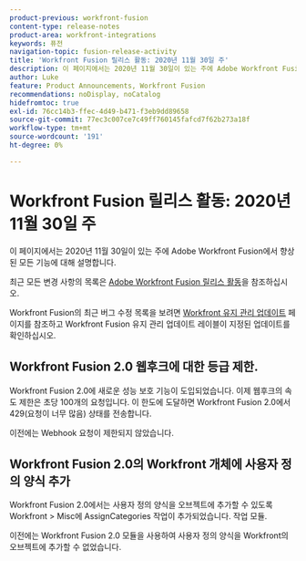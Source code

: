 ```yaml
---
product-previous: workfront-fusion
content-type: release-notes
product-area: workfront-integrations
keywords: 퓨전
navigation-topic: fusion-release-activity
title: 'Workfront Fusion 릴리스 활동: 2020년 11월 30일 주'
description: 이 페이지에서는 2020년 11월 30일이 있는 주에 Adobe Workfront Fusion에서 향상된 모든 기능에 대해 설명합니다.
author: Luke
feature: Product Announcements, Workfront Fusion
recommendations: noDisplay, noCatalog
hidefromtoc: true
exl-id: 76cc14b3-ffec-4d49-b471-f3eb9dd89658
source-git-commit: 77ec3c007ce7c49ff760145fafcd7f62b273a18f
workflow-type: tm+mt
source-wordcount: '191'
ht-degree: 0%

---
```


# Workfront Fusion 릴리스 활동: 2020년 11월 30일 주

이 페이지에서는 2020년 11월 30일이 있는 주에 Adobe Workfront Fusion에서 향상된 모든 기능에 대해 설명합니다.

최근 모든 변경 사항의 목록은 [Adobe Workfront Fusion 릴리스 활동](/help/workfront-fusion/fusion-product-releases/fusion-release-activity.md)을 참조하십시오.

Workfront Fusion의 최근 버그 수정 목록을 보려면 [Workfront 유지 관리 업데이트](https://experienceleague.adobe.com/docs/workfront-known-issues/releases/current-updates.html?lang=ko) 페이지를 참조하고 Workfront Fusion 유지 관리 업데이트 레이블이 지정된 업데이트를 확인하십시오.

## Workfront Fusion 2.0 웹후크에 대한 등급 제한.

Workfront Fusion 2.0에 새로운 성능 보호 기능이 도입되었습니다. 이제 웹후크의 속도 제한은 초당 100개의 요청입니다. 이 한도에 도달하면 Workfront Fusion 2.0에서 429(요청이 너무 많음) 상태를 전송합니다.

이전에는 Webhook 요청이 제한되지 않았습니다.


## Workfront Fusion 2.0의 Workfront 개체에 사용자 정의 양식 추가

Workfront Fusion 2.0에서는 사용자 정의 양식을 오브젝트에 추가할 수 있도록 Workfront > Misc에 AssignCategories 작업이 추가되었습니다. 작업 모듈.

이전에는 Workfront Fusion 2.0 모듈을 사용하여 사용자 정의 양식을 Workfront의 오브젝트에 추가할 수 없었습니다.
